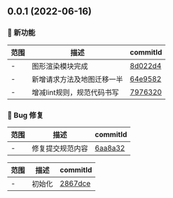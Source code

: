 ## 0.0.1 (2022-06-16)

### 🌟 新功能
范围|描述|commitId
--|--|--
 - | 图形渲染模块完成 | [8d022d4](https://github.com/JeremyYu-creator/vue-managerV2/commit/8d022d4)
 - | 新增请求方法及地图迁移一半 | [64e9582](https://github.com/JeremyYu-creator/vue-managerV2/commit/64e9582)
 - | 增减lint规则，规范代码书写 | [7976320](https://github.com/JeremyYu-creator/vue-managerV2/commit/7976320)


### 🐛 Bug 修复
范围|描述|commitId
--|--|--
 - | 修复提交规范内容 | [6aa8a32](https://github.com/JeremyYu-creator/vue-managerV2/commit/6aa8a32)


范围|描述|commitId
--|--|--
 - | 初始化 | [2867dce](https://github.com/JeremyYu-creator/vue-managerV2/commit/2867dce)

